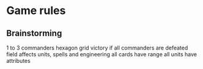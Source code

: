 # Game rules

## Brainstorming

1 to 3 commanders
hexagon grid
victory if all commanders are defeated
field affects units, spells and engineering
all cards have range
all units have attributes
